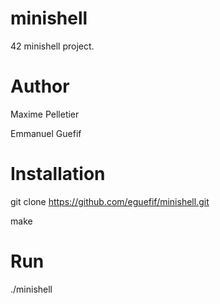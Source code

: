 # minishell
42 minishell project.

# Author
Maxime Pelletier

Emmanuel Guefif

# Installation
git clone https://github.com/eguefif/minishell.git

make

# Run
./minishell
